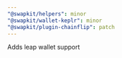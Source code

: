 ```yaml
---
"@swapkit/helpers": minor
"@swapkit/wallet-keplr": minor
"@swapkit/plugin-chainflip": patch
---
```


Adds leap wallet support
